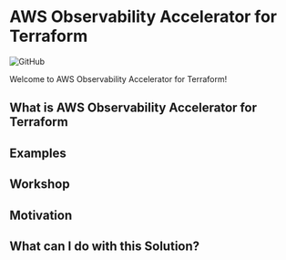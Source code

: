 # AWS Observability Accelerator for Terraform

![GitHub](https://img.shields.io/github/license/aws-observability/terraform-aws-observability-accelerator)

Welcome to AWS Observability Accelerator for Terraform!


## What is AWS Observability Accelerator for Terraform


## Examples


## Workshop


## Motivation

## What can I do with this Solution?
